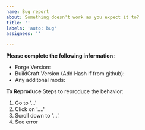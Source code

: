 ```yaml
---
name: Bug report
about: Something doesn't work as you expect it to?
title: ''
labels: 'auto: bug'
assignees: ''

---
```


<!--
If your issue is more of a question (like how does a machine work or a suggestion), please use our Discord instead: https://discord.gg/BuildCraft
Please fill in all relevant information below.
-->

**Please complete the following information:**
 - Forge Version:
 - BuildCraft Version (Add Hash if from github):
 - Any additonal mods:

**To Reproduce**
Steps to reproduce the behavior:
1. Go to '...'
2. Click on '....'
3. Scroll down to '....'
4. See error

